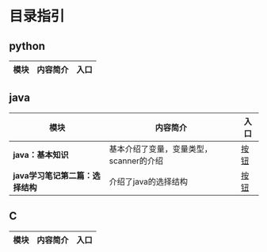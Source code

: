 # 目录指引

## python
| 模块 | 内容简介 | 入口 |
|------|-----------|------|


## java
| 模块 | 内容简介 | 入口 |
|------|-----------|------|
|**java：基本知识**|基本介绍了变量，变量类型，scanner的介绍|[按钮](./java/java：基本知识.md)|
|**java学习笔记第二篇：选择结构**|介绍了java的选择结构|[按钮](./java/java学习笔记第二篇：选择结构.md)|



## C
| 模块 | 内容简介 | 入口 |
|------|-----------|------|